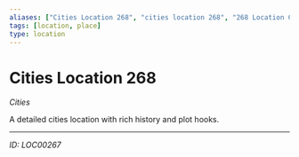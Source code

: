 ```yaml
---
aliases: ["Cities Location 268", "cities location 268", "268 Location Cities"]
tags: [location, place]
type: location
---
```


# Cities Location 268

*Cities*

A detailed cities location with rich history and plot hooks.

---
*ID: LOC00267*